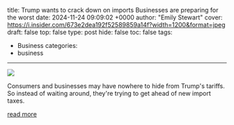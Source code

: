 title: Trump wants to crack down on imports Businesses are preparing for the worst
date: 2024-11-24 09:09:02 +0000
author: "Emily Stewart"
cover: https://i.insider.com/673e2dea192f52589859a14f?width=1200&format=jpeg
draft: false
top: false
type: post
hide: false
toc: false
tags:
  - Business
categories:
  - business
---

![](https://i.insider.com/673e2dea192f52589859a14f?width=1200&format=jpeg)

Consumers and businesses may have nowhere to hide from Trump's tariffs. So instead of waiting around, they're trying to get ahead of new import taxes.

[read more](https://www.businessinsider.com/trump-tariffs-what-to-buy-business-customers-anticipation-nervous-prices-2024-11)
